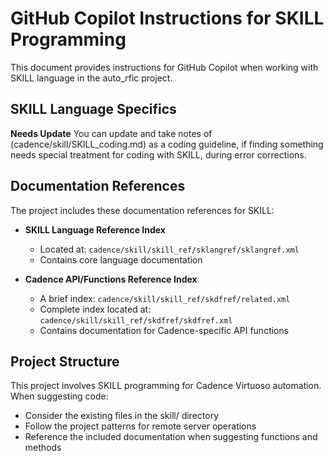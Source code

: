 # GitHub Copilot Instructions for SKILL Programming

This document provides instructions for GitHub Copilot when working with SKILL language in the auto_rfic project.

## SKILL Language Specifics

**Needs Update**
You can update and take notes of (cadence/skill/SKILL_coding.md) as a coding guideline, if finding something needs special treatment for coding with SKILL, during error corrections.

## Documentation References

The project includes these documentation references for SKILL:

- **SKILL Language Reference Index**
  - Located at: `cadence/skill/skill_ref/sklangref/sklangref.xml`
  - Contains core language documentation

- **Cadence API/Functions Reference Index**
  - A brief index: `cadence/skill/skill_ref/skdfref/related.xml`
  - Complete index located at: `cadence/skill/skill_ref/skdfref/skdfref.xml`
  - Contains documentation for Cadence-specific API functions

## Project Structure

This project involves SKILL programming for Cadence Virtuoso automation. When suggesting code:
- Consider the existing files in the skill/ directory
- Follow the project patterns for remote server operations
- Reference the included documentation when suggesting functions and methods